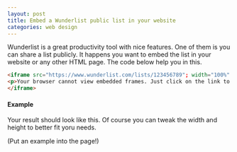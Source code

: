 ```yaml
---
layout: post
title: Embed a Wunderlist public list in your website
categories: web design
---
```


Wunderlist is a great productivity tool with nice features. One of them is you can share a list publicly. It happens you want to embed the list in your website or any other HTML page. The code below help you in this.

```html
<iframe src="https://www.wunderlist.com/lists/123456789"; width="100%" height="500" name="My Shared List">
<p>Your browser cannot view embedded frames. Just click on the link to open the list: <a href="https://www.wunderlist.com/lists/123456789">My Shared List</a></p>
</iframe>
```

#### Example

Your result should look like this. Of course you can tweak the width and height to better fit yoru needs.

(Put an example into the page!)